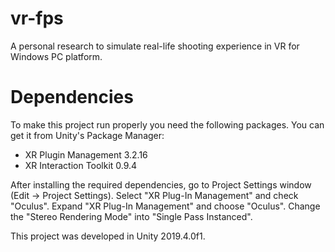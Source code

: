 # vr-fps
A personal research to simulate real-life shooting experience in VR for Windows PC platform.

# Dependencies
To make this project run properly you need the following packages. You can get it from Unity's Package Manager:
  * XR Plugin Management 3.2.16
  * XR Interaction Toolkit 0.9.4

After installing the required dependencies, go to Project Settings window (Edit -> Project Settings). Select "XR Plug-In Management" and check "Oculus". Expand "XR Plug-In Management" and choose "Oculus". Change the "Stereo Rendering Mode" into "Single Pass Instanced".

This project was developed in Unity 2019.4.0f1.
